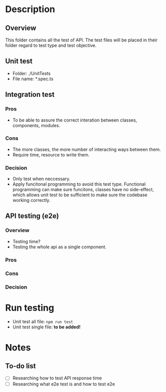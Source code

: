 # Description
## Overview
This folder contains all the test of API. The test files will be placed in their folder regard to test type and test objective. 
## Unit test
- Folder: ./UnitTests 
- File name: *.spec.ts

## Integration test 
### Pros
- To be able to assure the correct interation between classes, components, modules. 
### Cons
- The more classes, the more number of interacting ways between them. 
- Require time, resource to write them. 
### Decision
- Only test when neccessary. 
- Apply funcitonal programming to avoid this test type. Functional programming can make sure funcitons, classes have no side-effect, which allows unit test to be sufficient to make sure the codebase working correctly. 

## API testing (e2e)
### Overview
- Testing time? 
- Testing the whole api as a single component. 
### Pros

### Cons

### Decision

# Run testing 
- Unit test all file: `npm run test`
- Unit test single file: **to be added!**


# Notes
## To-do list
- [ ] Researching how to test API response time 
- [ ] Researching what e2e test is and how to test e2e